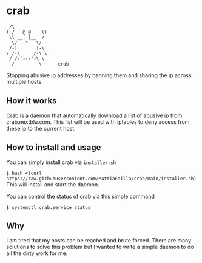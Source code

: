 # crab
     /\
    ( /   @ @    ()
     \\ __| |__  /
      \/   "   \/
     /-|       |-\
    / /-\     /-\ \
     / /-`---'-\ \
      /         \      crab
Stopping abusive ip addresses by banning them and sharing the ip across multiple hosts

## How it works
Crab is a daemon that automatically download a list of abusive ip 
from crab.nextblu.com. This list will be used with iptables to deny access from these ip to the current host.

## How to install and usage
You can simply install crab via `installer.sh`

 `$ bash <(curl https://raw.githubusercontent.com/MattiaFailla/crab/main/installer.sh)`
This will install and start the daemon.

You can control the status of crab via this simple command

`$ systemctl crab.service status`

## Why
I am tired that my hosts can be reached and brute forced. There are many solutions to solve this problem but I wanted to write a simple daemon to do all the dirty work for me.

